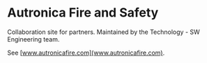 # Autronica Fire and Safety

Collaboration site for partners. Maintained by the Technology - SW Engineering team.

See [www.autronicafire.com](www.autronicafire.com).

